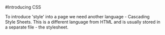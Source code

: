 #Introducing CSS

To introduce 'style' into a page we need another language - Cascading Style Sheets. This is a different language from HTML and is usually stored in a separate file - the stylesheet.